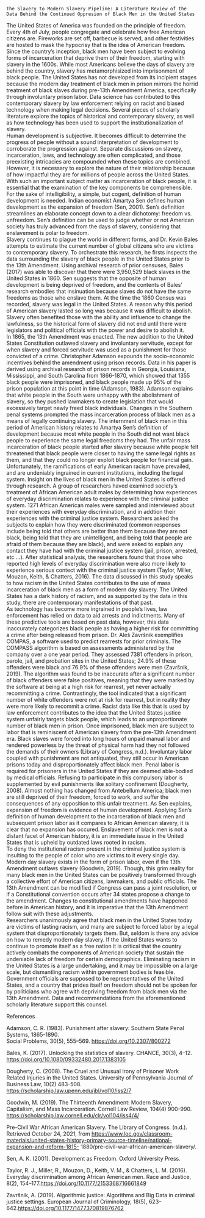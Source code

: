	The Slavery to Modern Slavery Pipeline: A Literature Review of the Data Behind the Continued Oppresion of Black Men in the United States 
 The United States of America was founded on the principle of freedom. Every 4th of July, people congregate and celebrate how free American citizens are. Fireworks are set off, barbecue is served, and other festivities are hosted to mask the hypocrisy that is the idea of American freedom. Since the country’s inception, black men have been subject to evolving forms of incarceration that deprive them of their freedom, starting with slavery in the 1600s. While most Americans believe the days of slavery are behind the country, slavery has metamorphisized into imprisonment of black people. The United States has not developed from its incipient stages because the modern day treatment of black men in prison mirrors the horrid treatment of black slaves during pre-13th Amendment America, specifically through involuntary prison labor. Data science has contributed to this contemporary slavery by law enforcement relying on racist and biased technology when making legal decisions. Several pieces of scholarly literature explore the topics of historical and contemporary slavery, as well as how technology has been used to support the institutionalization of slavery.     
Human development is subjective. It becomes difficult to determine the progress of people without a sound interpretation of development to corroborate the progression against. Separate discussions on slavery, incarceration, laws, and technology are often complicated, and those preexisting intricacies are compounded when these topics are combined. However, it is necessary to explore the nature of their relationship because of how impactful they are for millions of people across the United States. With such an important subject matter as incarceration of black people, it is essential that the examination of the key components be comprehensible. For the sake of intelligibility, a simple, but cogent, definition of human development is needed. Indian economist Amartya Sen defines human development as the expansion of freedom (Sen, 2001). Sen’s definition streamlines an elaborate concept down to a clear dichotomy: freedom vs. unfreedom. Sen’s definition can be used to judge whether or not American society has truly advanced from the days of slavery, considering that enslavement is polar to freedom.    
Slavery continues to plague the world in different forms, and Dr. Kevin Bales attempts to estimate the current number of global citizens who are victims to contemporary slavery. To orchestrate this research, he firsts inspects the data surrounding the slavery of black people in the United States prior to the 13th Amendment. Using archival research of prior censuses, Bales (2017) was able to discover that there were 3,950,529 black slaves in the United States in 1860. Sen suggests that the opposite of human development is being deprived of freedom, and the contents of Bales’ research embodies that insinuation because slaves do not have the same freedoms as those who enslave them. At the time the 1860 Census was recorded, slavery was legal in the United States. A reason why this period of American slavery lasted so long was because it was difficult to abolish. Slavery often benefited those with the ability and influence to change the lawfulness, so the historical form of slavery did not end until there were legislators and political officials with the power and desire to abolish it.      
In 1865, the 13th Amendment was enacted. The new addition to the United States Constitution outlawed slavery and involuntary servitude, except for when slavery and forced servitude was used as a punishment for those convicted of a crime. Christopher Adamson expounds the socio-economic incentives behind the amendment using prison records. Data in his paper is derived using archival research of prison records in Georgia, Louisiana, Mississippi, and South Carolina from 1866-1870, which showed that 1355 black people were imprisoned, and black people made up 95% of the prison population at this point in time (Adamson, 1983). Adamson explains that white people in the South were unhappy with the abolishment of slavery, so they pushed lawmakers to create legislation that would excessively target newly freed black individuals. Changes in the Southern penal systems prompted the mass incarceration process of black men as a means of legally continuing slavery. The internment of black men in this period of American history relates to Amartya Sen’s definition of development because most white people in the South did not want black people to experience the same legal freedoms they had. The unfair mass incarceration of black people started after slavery because white people felt threatened that black people were closer to having the same legal rights as them, and that they could no longer exploit black people for financial gain.   
Unfortunately, the ramifications of early American racism have prevailed, and are undeniably ingrained in current institutions, including the legal system. Insight on the lives of black men in the United States is offered through research. A group of researchers haved examined society’s treatment of African American adult males by determining how experiences of everyday discrimination relates to experience with the criminal justice system. 1271 African American males were sampled and interviewed about their experiences with everyday discrimination, and in addtion their experiences with the criminal justice system. Researchers asked the subjects to explain how they were discriminated (common responses include being told that others are better than them because they are not black, being told that they are unintelligent, and being told that people are afraid of them because they are black), and were asked to explain any contact they have had with the criminal justice system (jail, prison, arrested, etc …). After statistical analysis, the researchers found that those who reported high levels of everyday discrimination were also more likely to experience serious contect with the criminal justice system (Taylor, Miller, Mouzon, Keith, & Chatters, 2016). The data discussed in this study speaks to how racism in the United States contributes to the use of mass incarceration of black men as a form of modern day slavery. The United States has a dark history of racism, and as supported by the data in this study, there are contemporary manifestations of that past.    
As technology has become more ingrained in people’s lives, law enforcement has relied on data to aid arrests and indictments. Many of these predictive tools are based on past data, however, this data inaccurately categorizes black people as having a higher risk for committing a crime after being released from prison. Dr. Aleš Završnik exemplifies COMPAS, a software used to predict rearrests for prior criminals. The COMPASS algorithm is based on assessments administered by the company over a one year period. They assessed 7381 offenders in prison, parole, jail, and probation sites in the United States; 24.9% of these offenders were black and 76.9% of these offenders were men (Završnik, 2019). The algorithm was found to be inaccurate after a significant number of black offenders were false positives, meaning that they were marked by the software at being at a high risk for rearrest, yet never actually recommitting a crime. Contrastingly, the tool indicated that a significant number of white offenders were not at risk for rearrest, but in reality they were more likely to recommit a crime. Racist data like this that is used by law enforcement contributes to the idea that the United States justice system unfairly targets black people, which leads to an unproportionate number of black men in prison. 
Once imprisoned, black men are subject to labor that is reminiscent of American slavery from the pre-13th Amendment era. Black slaves were forced into long hours of unpaid manual labor and rendered powerless by the threat of physical harm had they not followed the demands of their owners (Library of Congress, n.d.). Involuntary labor coupled with punishment are not antiquated, they still occur in American prisons today and disproportionately affect black men. Penal labor is required for prisoners in the United States if they are deemed able-bodied by medical officials. Refusing to participate in this compulsory labor is supplemented by evil punishments like solitary confinement (Dougherty, 2008). Almost nothing has changed from Antebellum America; black men are still deprived of their freedom, forced to work, and suffer the consequences of any opposition to this unfair treatment. As Sen explains, expansion of freedom is evidence of human development. Applying Sen’s definition of human development to the incarceration of black men and subsequent prison labor as it compares to African American slavery, it is clear that no expansion has occured. Enslavement of black men is not a distant facet of American history, it is an immediate issue in the United States that is upheld by outdated laws rooted in racism.    
To deny the institutional racism present in the criminal justice system is insulting to the people of color who are victims to it every single day. Modern day slavery exists in the form of prison labor, even if the 13th Amendment outlaws slavery (Goodwin, 2019). Though, this grim reality for many black men in the United States can be positively transformed through a collective effort of American citizens, lawmakers, and public officials. The 13th Amendment can be modified if Congress can pass a joint resolution, or if a Constitutional convention occurs after 34 states propose a change to the amendment. Changes to constitutional amendments have happened before in American history, and it is imperative that the 13th Amendment follow suit with these adjustments.    
Researchers unanimously agree that black men in the United States today are victims of lasting racism, and many are subject to forced labor by a legal system that disproportionately targets them. But, seldom is there any advice on how to remedy modern day slavery. If the United States wants to continue to promote itself as a free nation it is critical that the country actively combats the components of American society that sustain the undeniable lack of freedom for certain demographics. Eliminating racism in the United States is a large undertaking, and it may be impossible on a large scale, but dismantling racism within government bodies is feasible. Government officials are supposed to be representatives of the United States, and a country that prides itself on freedom should not be spoken for by politicians who agree with depriving freedom from black men via the 13th Amendment. Data and recommendations from the aforementioned scholarly literature support this counsel. 

References

Adamson, C. R. (1983). Punishment after slavery: Southern State Penal Systems, 1865-1890.                                   
  Social Problems, 30(5), 555–569. https://doi.org/10.2307/800272

Bales, K. (2017). Unlocking the statistics of slavery. CHANCE, 30(3), 4–12. 
  https://doi.org/10.1080/09332480.2017.1383105 

Dougherty, C. (2008). The Cruel and Unusual Irony of Prisoner Work Related Injuries in the
	United States. University of Pennsylvania Journal of Business Law, 10(2) 483-508. 
	https://scholarship.law.upenn.edu/jbl/vol10/iss2/7
  
Goodwin, M. (2019). The Thirteenth Amendment: Modern Slavery, Capitalism, and Mass 
	Incarceration. Cornell Law Review, 104(4) 900-990. 
	https://scholarship.law.cornell.edu/clr/vol104/iss4/4/
  
Pre-Civil War African American Slavery. The Library of Congress. (n.d.). Retrieved October 24, 
   2021, from  https://www.loc.gov/classroom-materials/united-states-history-primary-source-timeline/national-expansion-and-reform-1815-    1880/pre-civil-war-african-american-slavery/. 

Sen, A. K. (2001). Development as Freedom. Oxford University Press.

Taylor, R. J., Miller, R., Mouzon, D., Keith, V. M., & Chatters, L. M. (2016). Everyday discrimination among African American men. Race    and Justice, 8(2), 154–177.https://doi.org/10.1177/2153368716661849 

Završnik, A. (2019). Algorithmic justice: Algorithms and Big Data in criminal justice settings. European Journal of Criminology, 18(5),    623–642.https://doi.org/10.1177/1477370819876762 




